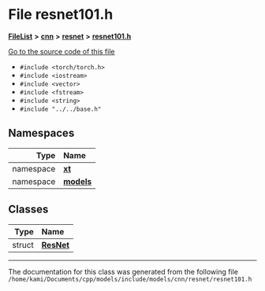 

# File resnet101.h



[**FileList**](files.md) **>** [**cnn**](dir_40be95ab8912b8deac694fbe2f8f2654.md) **>** [**resnet**](dir_43ab8c30072399f09a02fdd1f785b21c.md) **>** [**resnet101.h**](resnet101_8h.md)

[Go to the source code of this file](resnet101_8h_source.md)



* `#include <torch/torch.h>`
* `#include <iostream>`
* `#include <vector>`
* `#include <fstream>`
* `#include <string>`
* `#include "../../base.h"`













## Namespaces

| Type | Name |
| ---: | :--- |
| namespace | [**xt**](namespacext.md) <br> |
| namespace | [**models**](namespacext_1_1models.md) <br> |


## Classes

| Type | Name |
| ---: | :--- |
| struct | [**ResNet**](structxt_1_1models_1_1ResNet.md) <br> |



















































------------------------------
The documentation for this class was generated from the following file `/home/kami/Documents/cpp/models/include/models/cnn/resnet/resnet101.h`

